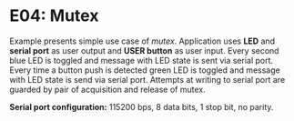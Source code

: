 # E04: Mutex
Example presents simple use case of *mutex*. Application uses **LED** and **serial port** as user output and **USER button** as user input. Every second blue LED is toggled and message with LED state is sent via serial port. Every time a button push is detected green LED is toggled and message with LED state is send via serial port. Attempts at writing to serial port are guarded by pair of acquisition and release of mutex.

**Serial port configuration:** 115200 bps, 8 data bits, 1 stop bit, no parity.
